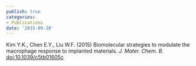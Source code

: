 ```yaml
---
publish: true
categories:
- Publications
date: '2015-09-20'
---
```


Kim Y.K., Chen E.Y., Liu W.F. (2015) Biomolecular strategies to modulate the macrophage response to implanted materials. <i>J. Mater. Chem. B.</i> [doi:10.1039/c5tb01605c](https://dx.doi.org/10.1039/c5tb01605c)
